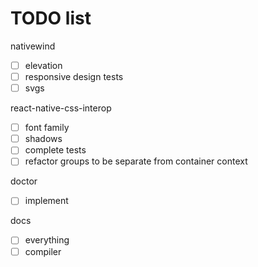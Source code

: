 # TODO list

nativewind

- [ ] elevation
- [ ] responsive design tests
- [ ] svgs

react-native-css-interop

- [ ] font family
- [ ] shadows
- [ ] complete tests
- [ ] refactor groups to be separate from container context

doctor

- [ ] implement

docs

- [ ] everything
- [ ] compiler
